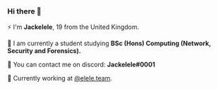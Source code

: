 
### Hi there 👋

⚡ I'm **Jackelele**, 19 from the United Kingdom. 

📰 I am currently a student studying **BSc (Hons) Computing (Network, Security and Forensics).**

💬 You can contact me on discord: **Jackelele#0001**

📐 Currently working at [@elele.team](https://github.com/Elele-Team). 
